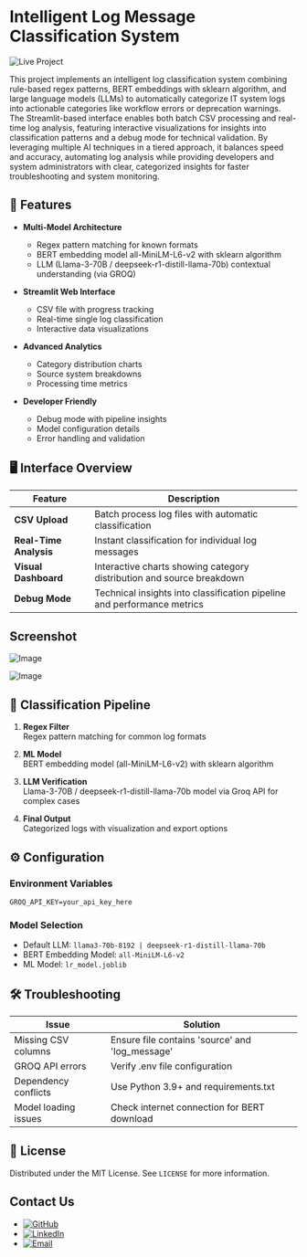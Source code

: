 # Intelligent Log Message Classification System

![Live Project](https://log-messages-classification.streamlit.app/)

This project implements an intelligent log classification system combining rule-based regex patterns, BERT embeddings  with sklearn algorithm, and large language models (LLMs) to automatically categorize IT system logs into actionable categories like workflow errors or deprecation warnings. The Streamlit-based interface enables both batch CSV processing and real-time log analysis, featuring interactive visualizations for insights into classification patterns and a debug mode for technical validation. By leveraging multiple AI techniques in a tiered approach, it balances speed and accuracy, automating log analysis while providing developers and system administrators with clear, categorized insights for faster troubleshooting and system monitoring.

## 🌟 Features

- **Multi-Model Architecture**
  - Regex pattern matching for known formats
  - BERT embedding model all-MiniLM-L6-v2 with sklearn algorithm
  - LLM (Llama-3-70B / deepseek-r1-distill-llama-70b) contextual understanding (via GROQ)
  
- **Streamlit Web Interface**
  - CSV file with progress tracking
  - Real-time single log classification
  - Interactive data visualizations
  
- **Advanced Analytics**
  - Category distribution charts
  - Source system breakdowns
  - Processing time metrics

- **Developer Friendly**
  - Debug mode with pipeline insights
  - Model configuration details
  - Error handling and validation

## 🖥️ Interface Overview

| Feature                | Description                                                                 |
|------------------------|-----------------------------------------------------------------------------|
| **CSV Upload**         | Batch process log files with automatic classification                       |
| **Real-Time Analysis** | Instant classification for individual log messages                          |
| **Visual Dashboard**   | Interactive charts showing category distribution and source breakdown       |
| **Debug Mode**         | Technical insights into classification pipeline and performance metrics     |

## Screenshot

![Image](https://github.com/user-attachments/assets/9cada9d2-248a-445c-b602-935f13bb042f)

![Image](https://github.com/user-attachments/assets/b5103469-df2b-4189-babf-58ea03456fa9)

## 🧠 Classification Pipeline

1. **Regex Filter**  
   Regex pattern matching for common log formats

2. **ML Model**  
   BERT embedding model (all-MiniLM-L6-v2) with sklearn algorithm

4. **LLM Verification**  
   Llama-3-70B / deepseek-r1-distill-llama-70b model via Groq API for complex cases

5. **Final Output**  
   Categorized logs with visualization and export options

## ⚙️ Configuration

### Environment Variables
```env
GROQ_API_KEY=your_api_key_here
```

### Model Selection
- Default LLM: `llama3-70b-8192 | deepseek-r1-distill-llama-70b`
- BERT Embedding Model: `all-MiniLM-L6-v2`
- ML Model: `lr_model.joblib`

## 🛠️ Troubleshooting

| Issue                          | Solution                                        |
|--------------------------------|-------------------------------------------------|
| Missing CSV columns            | Ensure file contains 'source' and 'log_message' |
| GROQ API errors                | Verify .env file configuration                  |
| Dependency conflicts           | Use Python 3.9+ and requirements.txt            |
| Model loading issues           | Check internet connection for BERT download     |

## 📄 License

Distributed under the MIT License. See `LICENSE` for more information.

## Contact Us

- [![GitHub](https://img.shields.io/badge/GitHub-100000?style=flat&logo=github&logoColor=white)](https://github.com/mrhamxo)
- [![LinkedIn](https://img.shields.io/badge/LinkedIn-0A66C2?style=flat&logo=linkedin&logoColor=white)](https://www.linkedin.com/in/muhammad-hamza-khattak/)
- [![Email](https://img.shields.io/badge/Email-D14836?style=flat&logo=gmail&logoColor=white)](mailto:mr.hamxa942@gmail.com)



